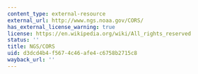 ```yaml
---
content_type: external-resource
external_url: http://www.ngs.noaa.gov/CORS/
has_external_license_warning: true
license: https://en.wikipedia.org/wiki/All_rights_reserved
status: ''
title: NGS/CORS
uid: d3dcd4b4-f567-4c46-afe4-c6758b2715c8
wayback_url: ''
---
```

